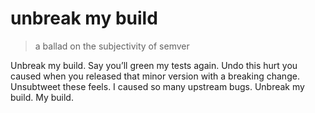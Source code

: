 # unbreak my build
> a ballad on the subjectivity of semver

Unbreak my build. Say you’ll green my tests again. Undo
this hurt you caused when you released that minor version
with a breaking change. Unsubtweet these feels. I caused
so many upstream bugs. Unbreak my build. My build.
